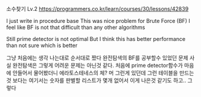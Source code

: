소수찾기 Lv.2
https://programmers.co.kr/learn/courses/30/lessons/42839

I just write in procedure base
This was nice problem for Brute Force (BF)
I feel like BF is not that difficult than any other algorithms 

Still prime detector is not optimal
But I think this has better performance than <Sieve of Eratosthenes>
not sure which is better

그냥 처음에는 생각 나는대로 순서대로 짰다
완전탐색의 BF를 공부할수 있었던 문제
사실 완전탐색은 그렇게 어려운 문제는 아닌것 같다.
처음에 prime detector함수가 마음에 안들어서 물어봤더니 에라토스테네스의 체? 머 그런게 있던데
그런 테이블을 만드는것 보다는 여기서는 숫자를 판별할 리스트가 몇개 없어서 이게 나은것 같기도 하고.. 그렇다
